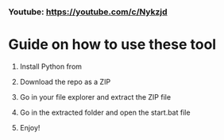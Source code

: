 ### Youtube: https://youtube.com/c/Nykzjd ###
     
# Guide on how to use these tool   
   
1. Install Python from 
  
2. Download the repo as a ZIP 
 
3. Go in your file explorer and extract the ZIP file  
  
4. Go in the extracted folder and open the start.bat file   
 
5. Enjoy!    